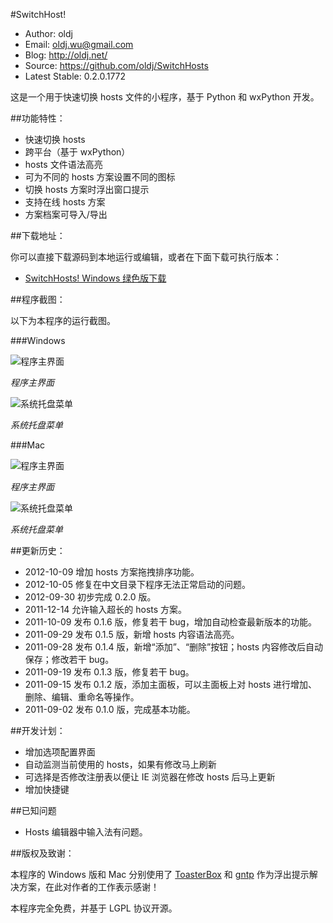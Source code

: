 #SwitchHost!

 * Author: oldj
 * Email: oldj.wu@gmail.com
 * Blog: http://oldj.net/
 * Source: https://github.com/oldj/SwitchHosts
 * Latest Stable: 0.2.0.1772


这是一个用于快速切换 hosts 文件的小程序，基于 Python 和 wxPython 开发。


##功能特性：

 * 快速切换 hosts
 * 跨平台（基于 wxPython）
 * hosts 文件语法高亮
 * 可为不同的 hosts 方案设置不同的图标
 * 切换 hosts 方案时浮出窗口提示
 * 支持在线 hosts 方案
 * 方案档案可导入/导出


##下载地址：

你可以直接下载源码到本地运行或编辑，或者在下面下载可执行版本：

 * [SwitchHosts! Windows 绿色版下载](https://github.com/oldj/SwitchHosts/downloads)



##程序截图：

以下为本程序的运行截图。

###Windows

![程序主界面](https://github.com/oldj/SwitchHosts/blob/master/screenshots/5.png?raw=true)

*程序主界面*


![系统托盘菜单](https://github.com/oldj/SwitchHosts/blob/master/screenshots/2.png?raw=true)

*系统托盘菜单*

###Mac

![程序主界面](https://github.com/oldj/SwitchHosts/blob/master/screenshots/3.png?raw=true)

*程序主界面*

![系统托盘菜单](https://github.com/oldj/SwitchHosts/blob/master/screenshots/4.png?raw=true)

*系统托盘菜单*

##更新历史：

 - 2012-10-09 增加 hosts 方案拖拽排序功能。
 - 2012-10-05 修复在中文目录下程序无法正常启动的问题。
 - 2012-09-30 初步完成 0.2.0 版。
 - 2011-12-14 允许输入超长的 hosts 方案。
 - 2011-10-09 发布 0.1.6 版，修复若干 bug，增加自动检查最新版本的功能。
 - 2011-09-29 发布 0.1.5 版，新增 hosts 内容语法高亮。
 - 2011-09-28 发布 0.1.4 版，新增“添加”、“删除”按钮；hosts 内容修改后自动保存；修改若干 bug。
 - 2011-09-19 发布 0.1.3 版，修复若干 bug。
 - 2011-09-15 发布 0.1.2 版，添加主面板，可以主面板上对 hosts 进行增加、删除、编辑、重命名等操作。
 - 2011-09-02 发布 0.1.0 版，完成基本功能。

##开发计划：

 - 增加选项配置界面
 - 自动监测当前使用的 hosts，如果有修改马上刷新
 - 可选择是否修改注册表以便让 IE 浏览器在修改 hosts 后马上更新
 - 增加快捷键


##已知问题

 - Hosts 编辑器中输入法有问题。


##版权及致谢：

 本程序的 Windows 版和 Mac 分别使用了 [ToasterBox](http://xoomer.virgilio.it/infinity77/main/ToasterBox.html) 和 [gntp](https://github.com/kfdm/gntp) 作为浮出提示解决方案，在此对作者的工作表示感谢！

 本程序完全免费，并基于 LGPL 协议开源。
